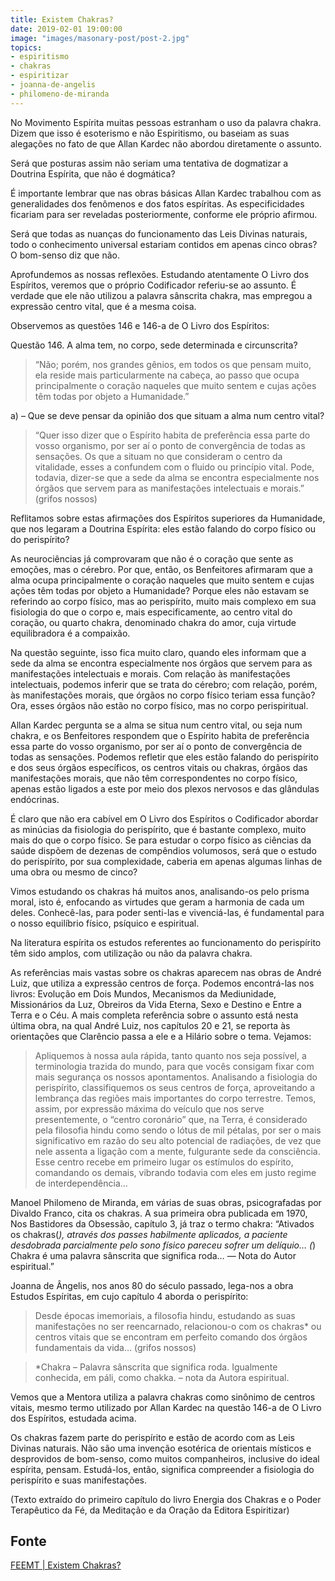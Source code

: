 ```yaml
---
title: Existem Chakras?
date: 2019-02-01 19:00:00
image: "images/masonary-post/post-2.jpg"
topics: 
- espiritismo
- chakras
- espiritizar
- joanna-de-angelis
- philomeno-de-miranda
---
```


No Movimento Espírita muitas pessoas estranham o uso da palavra chakra. Dizem
que isso é esoterismo e não Espiritismo, ou baseiam as suas alegações no fato de
que Allan Kardec não abordou diretamente o assunto.

Será que posturas assim não seriam uma tentativa de dogmatizar a Doutrina
Espírita, que não é dogmática?

É importante lembrar que nas obras básicas Allan Kardec trabalhou com as
generalidades dos fenômenos e dos fatos espíritas. As especificidades ficariam
para ser reveladas posteriormente, conforme ele próprio afirmou.

Será que todas as nuanças do funcionamento das Leis Divinas naturais, todo o
conhecimento universal estariam contidos em apenas cinco obras? O bom-senso diz
que não.

Aprofundemos as nossas reflexões. Estudando atentamente O Livro dos Espíritos,
veremos que o próprio Codificador referiu-se ao assunto. É verdade que ele não
utilizou a palavra sânscrita chakra, mas empregou a expressão centro vital, que
é a mesma coisa.

Observemos as questões 146 e 146-a de O Livro dos Espíritos:

Questão 146. A alma tem, no corpo, sede determinada e circunscrita?

> “Não; porém, nos grandes gênios, em todos os que pensam muito, ela reside mais
particularmente na cabeça, ao passo que ocupa principalmente o coração naqueles
que muito sentem e cujas ações têm todas por objeto a Humanidade.”

a) – Que se deve pensar da opinião dos que situam a alma num centro vital?

> “Quer isso dizer que o Espírito habita de preferência essa parte do vosso
organismo, por ser aí o ponto de convergência de todas as sensações. Os que a
situam no que consideram o centro da vitalidade, esses a confundem com o fluido
ou princípio vital. Pode, todavia, dizer-se que a sede da alma se encontra
especialmente nos órgãos que servem para as manifestações intelectuais e
morais.” (grifos nossos)

Reflitamos sobre estas afirmações dos Espíritos superiores da Humanidade, que
nos legaram a Doutrina Espírita: eles estão falando do corpo físico ou do
perispírito?

As neurociências já comprovaram que não é o coração que sente as emoções, mas o
cérebro. Por que, então, os Benfeitores afirmaram que a alma ocupa
principalmente o coração naqueles que muito sentem e cujas ações têm todas por
objeto a Humanidade? Porque eles não estavam se referindo ao corpo físico, mas
ao perispírito, muito mais complexo em sua fisiologia do que o corpo e, mais
especificamente, ao centro vital do coração, ou quarto chakra, denominado chakra
do amor, cuja virtude equilibradora é a compaixão.

Na questão seguinte, isso fica muito claro, quando eles informam que a sede da
alma se encontra especialmente nos órgãos que servem para as manifestações
intelectuais e morais. Com relação às manifestações intelectuais, podemos
inferir que se trata do cérebro; com relação, porém, às manifestações morais,
que órgãos no corpo físico teriam essa função? Ora, esses órgãos não estão no
corpo físico, mas no corpo perispiritual.

Allan Kardec pergunta se a alma se situa num centro vital, ou seja num chakra, e
os Benfeitores respondem que o Espírito habita de preferência essa parte do
vosso organismo, por ser aí o ponto de convergência de todas as sensações.
Podemos refletir que eles estão falando do perispírito e dos seus órgãos
específicos, os centros vitais ou chakras, órgãos das manifestações morais, que
não têm correspondentes no corpo físico, apenas estão ligados a este por meio
dos plexos nervosos e das glândulas endócrinas.

É claro que não era cabível em O Livro dos Espíritos o Codificador abordar as
minúcias da fisiologia do perispírito, que é bastante complexo, muito mais do
que o corpo físico. Se para estudar o corpo físico as ciências da saúde dispõem
de dezenas de compêndios volumosos, será que o estudo do perispírito, por sua
complexidade, caberia em apenas algumas linhas de uma obra ou mesmo de cinco?

Vimos estudando os chakras há muitos anos, analisando-os pelo prisma moral, isto
é, enfocando as virtudes que geram a harmonia de cada um deles. Conhecê-las,
para poder senti-las e vivenciá-las, é fundamental para o nosso equilíbrio
físico, psíquico e espiritual.

Na literatura espírita os estudos referentes ao funcionamento do perispírito têm
sido amplos, com utilização ou não da palavra chakra.

As referências mais vastas sobre os chakras aparecem nas obras de André Luiz,
que utiliza a expressão centros de força. Podemos encontrá-las nos livros:
Evolução em Dois Mundos, Mecanismos da Mediunidade, Missionários da Luz,
Obreiros da Vida Eterna, Sexo e Destino e Entre a Terra e o Céu. A mais completa
referência sobre o assunto está nesta última obra, na qual André Luiz, nos
capítulos 20 e 21, se reporta às orientações que Clarêncio passa a ele e a
Hilário sobre o tema. Vejamos:

> Apliquemos à nossa aula rápida, tanto quanto nos seja possível, a terminologia
trazida do mundo, para que vocês consigam fixar com mais segurança os nossos
apontamentos. Analisando a fisiologia do perispírito, classifiquemos os seus
centros de força, aproveitando a lembrança das regiões mais importantes do corpo
terrestre. Temos, assim, por expressão máxima do veículo que nos serve
presentemente, o “centro coronário” que, na Terra, é considerado pela filosofia
hindu como sendo o lótus de mil pétalas, por ser o mais significativo em razão
do seu alto potencial de radiações, de vez que nele assenta a ligação com a
mente, fulgurante sede da consciência. Esse centro recebe em primeiro lugar os
estímulos do espírito, comandando os demais, vibrando todavia com eles em justo
regime de interdependência…

Manoel Philomeno de Miranda, em várias de suas obras, psicografadas por Divaldo
Franco, cita os chakras. A sua primeira obra publicada em 1970, Nos Bastidores
da Obsessão, capítulo 3, já traz o termo chakra: “Ativados os chakras(*),
através dos passes habilmente aplicados, a paciente desdobrada parcialmente pelo
sono físico pareceu sofrer um delíquio… (*) Chakra é uma palavra sânscrita que
significa roda… — Nota do Autor espiritual.”

Joanna de Ângelis, nos anos 80 do século passado, lega-nos a obra Estudos
Espíritas, em cujo capítulo 4 aborda o perispírito:

> Desde épocas imemoriais, a filosofia hindu, estudando as suas manifestações no
ser reencarnado, relacionou-o com os chakras* ou centros vitais que se encontram
em perfeito comando dos órgãos fundamentais da vida… (grifos nossos)

> *Chakra – Palavra sânscrita que significa roda. Igualmente conhecida, em páli,
como chakka. – nota da Autora espiritual.

Vemos que a Mentora utiliza a palavra chakras como sinônimo de centros vitais,
mesmo termo utilizado por Allan Kardec na questão 146-a de O Livro dos
Espíritos, estudada acima.

Os chakras fazem parte do perispírito e estão de acordo com as Leis Divinas
naturais. Não são uma invenção esotérica de orientais místicos e desprovidos de
bom-senso, como muitos companheiros, inclusive do ideal espírita, pensam.
Estudá-los, então, significa compreender a fisiologia do perispírito e suas
manifestações.

(Texto extraído do primeiro capítulo do livro Energia dos Chakras e o Poder
Terapêutico da Fé, da Meditação e da Oração da Editora Espiritizar)

## Fonte
[FEEMT | Existem Chakras?](https://espiritizar.feemt.org.br/noticias/existem-chakras/)
